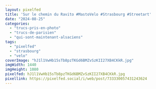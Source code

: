```yaml
---
layout: pixelfed
title: 'Sur le chemin du Ravito #MastoVelo #Strasbourg #Streetart'
date: "2024-08-25"
categories: 
  - "trucs-pris-en-photo"
  - "trucs-de-parisien"
  - "qui-sont-maintenant-alsaciens"
tags: 
  - "pixelfed"
  - "strasbourg"
  - "velo"
coverImage: "hJ1l1VwHb15sTb8pzTKGd6BMZvSzKII27XB4CKkR.jpg"
imgWidth: 1440
imgHeight: 1080
pixelfed: hJ1l1VwHb15sTb8pzTKGd6BMZvSzKII27XB4CKkR.jpg
pixellink: https://pixelfed.social/i/web/post/733330057431243624
---
```


